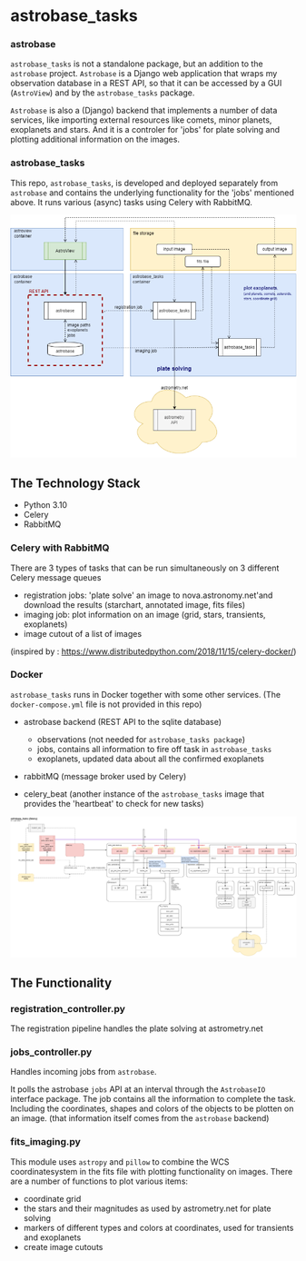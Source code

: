 # astrobase_tasks

### astrobase
``astrobase_tasks`` is not a standalone package, but an addition to the ``astrobase`` project.
 ``Astrobase`` is a Django web application that wraps my observation database in a REST API, 
so that it can be accessed by a GUI (``AstroView``) and by the ``astrobase_tasks`` package. 

``Astrobase`` is also a (Django) backend that implements a number of data services, 
like importing external resources like comets, minor planets, exoplanets and stars.
And it is a controler for 'jobs' for plate solving and plotting additional information on the images.

### astrobase_tasks
This repo, ``astrobase_tasks``, is developed and deployed separately from ``astrobase`` 
and contains the underlying functionality for the 'jobs' mentioned above.
It runs various (async) tasks using Celery with RabbitMQ.

![](docs/astrobase-architecture.png)

## The Technology Stack
  * Python 3.10
  * Celery
  * RabbitMQ

### Celery with RabbitMQ
There are 3 types of tasks that can be run simultaneously on 3 different Celery message queues
* registration jobs: 'plate solve' an image to nova.astronomy.net'and download the results (starchart, annotated image, fits files)
* imaging job: plot information on an image (grid, stars, transients, exoplanets)
* image cutout of a list of images

(inspired by : https://www.distributedpython.com/2018/11/15/celery-docker/)


### Docker
``astrobase_tasks`` runs in Docker together with some other services.
(The ``docker-compose.yml`` file is not provided in this repo)

* astrobase backend (REST API to the sqlite database)
  * observations (not needed for ``astrobase_tasks package``) 
  * jobs, contains all information to fire off task in ``astrobase_tasks``
  * exoplanets, updated data about all the confirmed exoplanets

* rabbitMQ (message broker used by Celery)
* celery_beat (another instance of the ``astrobase_tasks`` image that provides the 'heartbeat' to check for new tasks)
  
![](docs/astrobase_tasks.png)


## The Functionality

### registration_controller.py
The registration pipeline handles the plate solving at astrometry.net

### jobs_controller.py
Handles incoming jobs from ``astrobase``.

It polls the astrobase `jobs` API at an interval through the ``AstrobaseIO`` interface package.
The job contains all the information to complete the task.
Including the coordinates, shapes and colors of the objects to be plotten on an image.
(that information itself comes from the ``astrobase`` backend)


### fits_imaging.py
This module uses ``astropy`` and ``pillow`` to combine the WCS coordinatesystem in the fits file with plotting functionality on images.
There are a number of functions to plot various items:
* coordinate grid
* the stars and their magnitudes as used by astrometry.net for plate solving
* markers of different types and colors at coordinates, used for transients and exoplanets
* create image cutouts
